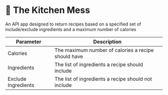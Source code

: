 # :green_salad: The Kitchen Mess
An API app designed to return recipes based on a specified set of include/exclude ingredients and a maximum number of calories

| Parameter            | Description										  |
| ---------------------| -----------------------------------------------------|
| Calories             | The maximum number of calories a recipe should have  |
| Ingredients          | The list of ingredients a recipe should include      |
| Exclude Ingredients  | The list of ingredients a recipe should not include  |
